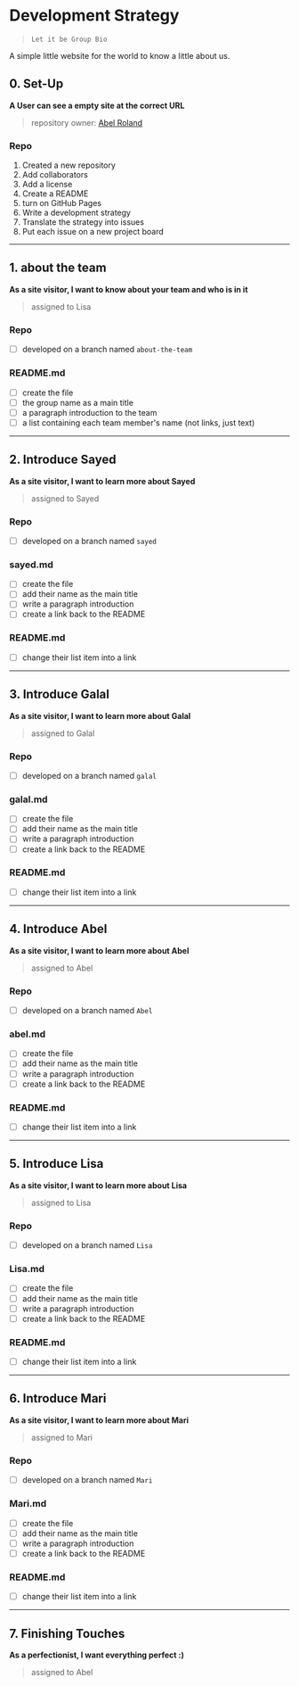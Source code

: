 # Development Strategy

> `Let it be Group Bio`

A simple little website for the world to know a little about us.

## 0. Set-Up

__A User can see a empty site at the correct URL__

> repository owner: [Abel Roland](https://github.com/abelRoland)

### Repo

1. Created a new repository
1. Add collaborators
1. Add a license
1. Create a README
1. turn on GitHub Pages
1. Write a development strategy
1. Translate the strategy into issues
1. Put each issue on a new project board

---

## 1. about the team

__As a site visitor, I want to know about your team and who is in it__

> assigned to Lisa

### Repo

- [ ] developed on a branch named `about-the-team`

### README.md

- [ ] create the file
- [ ] the group name as a main title
- [ ] a paragraph introduction to the team
- [ ] a list containing each team member's name (not links, just text)

---

## 2. Introduce Sayed

__As a site visitor, I want to learn more about Sayed__

> assigned to Sayed

### Repo

- [ ] developed on a branch named `sayed`

### sayed.md

- [ ] create the file
- [ ] add their name as the main title
- [ ] write a paragraph introduction
- [ ] create a link back to the README

### README.md

- [ ] change their list item into a link

---

## 3. Introduce Galal

__As a site visitor, I want to learn more about Galal__

> assigned to Galal

### Repo

- [ ] developed on a branch named `galal`

### galal.md

- [ ] create the file
- [ ] add their name as the main title
- [ ] write a paragraph introduction
- [ ] create a link back to the README

### README.md

- [ ] change their list item into a link

---


## 4. Introduce Abel

__As a site visitor, I want to learn more about Abel__

> assigned to Abel

### Repo

- [ ] developed on a branch named `Abel`

### abel.md

- [ ] create the file
- [ ] add their name as the main title
- [ ] write a paragraph introduction
- [ ] create a link back to the README

### README.md

- [ ] change their list item into a link

---

## 5. Introduce Lisa

__As a site visitor, I want to learn more about Lisa__

> assigned to Lisa

### Repo

- [ ] developed on a branch named `Lisa`

### Lisa.md

- [ ] create the file
- [ ] add their name as the main title
- [ ] write a paragraph introduction
- [ ] create a link back to the README

### README.md

- [ ] change their list item into a link

---

## 6. Introduce Mari

__As a site visitor, I want to learn more about Mari__

> assigned to Mari

### Repo

- [ ] developed on a branch named `Mari`

### Mari.md

- [ ] create the file
- [ ] add their name as the main title
- [ ] write a paragraph introduction
- [ ] create a link back to the README

### README.md

- [ ] change their list item into a link

---

## 7. Finishing Touches

__As a perfectionist, I want everything perfect :)__

> assigned to Abel
